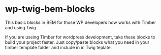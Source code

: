 # wp-twig-bem-blocks
This basic blocks in BEM for those WP developers how works with Timber and using Twig

If you are useing Timber for wordpress development, take these blocks to build your project faster. Just copy/paste blocks what you need in your timber template folder and include in in Twig teplate.
